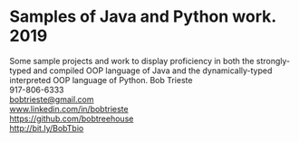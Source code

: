 # Samples of Java and Python work. 2019
Some sample projects and work to display proficiency in both the strongly-typed and compiled OOP language of Java and the dynamically-typed interpreted OOP language of Python. 
Bob Trieste  
917-806-6333  
bobtrieste@gmail.com  
www.linkedin.com/in/bobtrieste  
https://github.com/bobtreehouse  
http://bit.ly/BobTbio 
